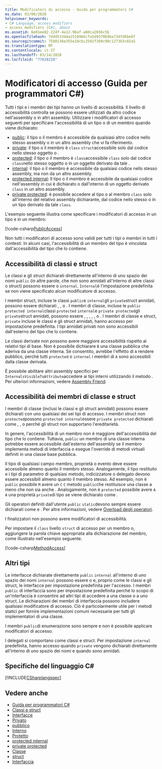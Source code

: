 ```yaml
---
title: Modificatori di accesso - Guida per programmatori C#
ms.date: 03/08/2020
helpviewer_keywords:
- C# Language, access modifiers
- access modifiers [C#], about
ms.assetid: 6e81ee82-224f-4a12-9baf-a0dca2656c5b
ms.openlocfilehash: 749d53344a2518966cfa5d937069ba73dfd6be8f
ms.sourcegitcommit: 7588136e355e10cbc2582f389c90c127363c02a5
ms.translationtype: MT
ms.contentlocale: it-IT
ms.lasthandoff: 03/14/2020
ms.locfileid: "77628228"
---
```

# <a name="access-modifiers-c-programming-guide"></a>Modificatori di accesso (Guida per programmatori C#)

Tutti i tipi e i membri dei tipi hanno un livello di accessibilità. Il livello di accessibilità controlla se possono essere utilizzati da altro codice nell'assembly o in altri assembly. Utilizzare i modificatori di accesso seguenti per specificare l'accessibilità di un tipo o di un membro quando viene dichiarato:

- [public](../../language-reference/keywords/public.md): il tipo o il membro è accessibile da qualsiasi altro codice nello stesso assembly o in un altro assembly che vi fa riferimento.
- [private](../../language-reference/keywords/private.md): il tipo o il membro è `class` `struct`accessibile solo dal codice nello stesso oggetto o .
- [protected](../../language-reference/keywords/protected.md): il tipo o il membro è `class`accessibile `class` solo dal codice `class`nello stesso oggetto o in un oggetto derivato da tale .
- [internal](../../language-reference/keywords/internal.md): il tipo o il membro è accessibile da qualsiasi codice nello stesso assembly, ma non da un altro assembly.
- [protected internal](../../language-reference/keywords/protected-internal.md): Il tipo o il membro è accessibile da qualsiasi codice nell'assembly in cui è dichiarato o dall'interno di un oggetto derivato `class` in un altro assembly.
- [private protected](../../language-reference/keywords/private-protected.md): è possibile accedere al tipo o al membro `class` solo all'interno del relativo assembly dichiarante, dal codice nello stesso o in un tipo derivato da tale `class`.

L'esempio seguente illustra come specificare i modificatori di accesso in un tipo e in un membro:

[!code-csharp[PublicAccess](~/samples/snippets/csharp/objectoriented/accessmodifiers.cs#PublicAccess)]

Non tutti i modificatori di accesso sono validi per tutti i tipi o membri in tutti i contesti. In alcuni casi, l'accessibilità di un membro del tipo è vincolata dall'accessibilità del tipo che lo contiene.

## <a name="class-and-struct-accessibility"></a>Accessibilità di classi e struct  

Le classi e gli struct dichiarati direttamente all'interno di uno spazio dei nomi `public` (in altre parole, che non sono annidati all'interno di altre classi o struct) possono essere o `internal`. `Internal`è l'impostazione predefinita se non viene specificato alcun modificatore di accesso.  

I membri struct, incluse le classi `public`e `internal`gli `private`struct annidati, possono essere dichiarati , , o . I membri di classe, incluse le `public` `protected internal`classi `protected` `internal`e `private protected`gli `private`struct annidati, possono essere , , , , , o . I membri di classe e struct, `private` incluse le classi e gli struct annidati, hanno accesso per impostazione predefinita. I tipi annidati privati non sono accessibili dall'esterno del tipo che lo contiene.

Le classi derivate non possono avere maggiore accessibilità rispetto ai relativi tipi di base. Non è possibile dichiarare `B` una classe pubblica che `A`deriva da una classe interna. Se consentito, avrebbe l'effetto di `A` rendere pubblico, perché tutti `protected` o `internal` i membri di `A` sono accessibili dalla classe derivata.

È possibile abilitare altri assembly specifici per `InternalsVisibleToAttribute`accedere ai tipi interni utilizzando il metodo . Per ulteriori informazioni, vedere [Assembly Friend](../../../standard/assembly/friend.md).

## <a name="class-and-struct-member-accessibility"></a>Accessibilità dei membri di classe e struct  

I membri di classe (inclusi le classi e gli struct annidati) possono essere dichiarati con uno qualsiasi dei sei tipi di accesso. I membri struct non `protected`possono `protected internal`essere `private protected` dichiarati come , , o perché gli struct non supportano l'ereditarietà.

In genere, l'accessibilità di un membro non è maggiore dell'accessibilità del tipo che lo contiene. Tuttavia, `public` un membro di una classe interna potrebbe essere accessibile dall'esterno dell'assembly se il membro implementa metodi di interfaccia o esegue l'override di metodi virtuali definiti in una classe base pubblica.

Il tipo di qualsiasi campo membro, proprietà o evento deve essere accessibile almeno quanto il membro stesso. Analogamente, il tipo restituito e i tipi di parametro di qualsiasi metodo, indicizzatore o delegato devono essere accessibili almeno quanto il membro stesso. Ad esempio, non è `public` possibile `M` avere un `C` `C` metodo `public`che restituisce una classe a meno che non sia anche . Analogamente, non è `protected` possibile avere `A` `A` una proprietà `private`di tipo se viene dichiarato come .

Gli operatori definiti dall'utente `public` `static`devono sempre essere dichiarati come e . Per altre informazioni, vedere [Overload degli operatori](../../language-reference/operators/operator-overloading.md).

I finalizzatori non possono avere modificatori di accessibilità.

Per impostare il `class` livello `struct` di accesso per un membro o, aggiungere la parola chiave appropriata alla dichiarazione del membro, come illustrato nell'esempio seguente.

[!code-csharp[MethodAccess](~/samples/snippets/csharp/objectoriented/accessmodifiers.cs#MethodAccess)]

## <a name="other-types"></a>Altri tipi

Le interfacce dichiarate direttamente `public` `internal` all'interno di uno spazio dei nomi `internal` possono essere o e, proprio come le classi e gli struct, le interfacce per impostazione predefinita per l'accesso. I membri `public` di interfaccia sono per impostazione predefinita perché lo scopo di un'interfaccia è consentire ad altri tipi di accedere a una classe o a uno struct. Le dichiarazioni dei membri di interfaccia possono includere qualsiasi modificatore di accesso. Ciò è particolarmente utile per i metodi statici per fornire implementazioni comuni necessarie per tutti gli implementatori di una classe.

I membri `public`di enumerazione sono sempre e non è possibile applicare modificatori di accesso.

I delegati si comportano come classi e struct. Per impostazione `internal` predefinita, hanno accesso quando `private` vengono dichiarati direttamente all'interno di uno spazio dei nomi e quando sono annidati.

## <a name="c-language-specification"></a>Specifiche del linguaggio C#

[!INCLUDE[CSharplangspec](~/includes/csharplangspec-md.md)]  

## <a name="see-also"></a>Vedere anche

- [Guida per programmatori C#](../index.md)
- [Classi e struct](./index.md)
- [Interfacce](../interfaces/index.md)
- [Privato](../../language-reference/keywords/private.md)
- [pubblico](../../language-reference/keywords/public.md)
- [Interno](../../language-reference/keywords/internal.md)
- [Protetto](../../language-reference/keywords/protected.md)
- [protected internal](../../language-reference/keywords/protected-internal.md)
- [private protected](../../language-reference/keywords/private-protected.md)
- [Classe](../../language-reference/keywords/class.md)
- [struct](../../language-reference/builtin-types/struct.md)
- [Interfaccia](../../language-reference/keywords/interface.md)
